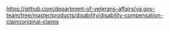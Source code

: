 https://github.com/department-of-veterans-affairs/va.gov-team/tree/master/products/disability/disability-compensation-claim/original-claims

